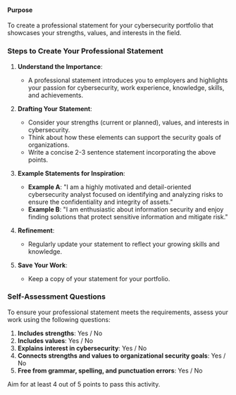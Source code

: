 

#### Purpose
To create a professional statement for your cybersecurity portfolio that showcases your strengths, values, and interests in the field.

### Steps to Create Your Professional Statement

1. **Understand the Importance**:
   - A professional statement introduces you to employers and highlights your passion for cybersecurity, work experience, knowledge, skills, and achievements.

2. **Drafting Your Statement**:
   - Consider your strengths (current or planned), values, and interests in cybersecurity.
   - Think about how these elements can support the security goals of organizations.
   - Write a concise 2-3 sentence statement incorporating the above points.

3. **Example Statements for Inspiration**:
   - **Example A**: "I am a highly motivated and detail-oriented cybersecurity analyst focused on identifying and analyzing risks to ensure the confidentiality and integrity of assets."
   - **Example B**: "I am enthusiastic about information security and enjoy finding solutions that protect sensitive information and mitigate risk."

4. **Refinement**:
   - Regularly update your statement to reflect your growing skills and knowledge.

5. **Save Your Work**:
   - Keep a copy of your statement for your portfolio.

### Self-Assessment Questions

To ensure your professional statement meets the requirements, assess your work using the following questions:

1. **Includes strengths**: Yes / No
2. **Includes values**: Yes / No
3. **Explains interest in cybersecurity**: Yes / No
4. **Connects strengths and values to organizational security goals**: Yes / No
5. **Free from grammar, spelling, and punctuation errors**: Yes / No

Aim for at least 4 out of 5 points to pass this activity.